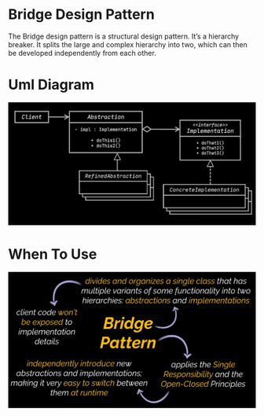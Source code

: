 # Bridge Design Pattern

The Bridge design pattern is a structural design pattern. It’s a hierarchy breaker. It splits the large and complex hierarchy into two, which can then be developed independently from each other.

# Uml Diagram

![diagra](./images/diagram.png)


# When To Use

![usage](./images/usage.png)